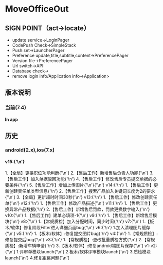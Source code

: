 # MoveOfficeOut

## SIGN POINT（act->locate）

+ update service->LoginPager
+ CodePush Check->SimpleStack
+ Push set->LauncherPager
+ Preference update,title,subtitle,content->PreferencePager
+ Version file->PreferencePager
+ Url switch->API
+ Database check->
+ remove login info/Application info->Application>



## 版本说明
### 当前(7.4)
#### In app
## 历史
### android(2.x),ios(7.x)
#### v15:{'\n'}
1.【全局】更换职位功能判断{'\n'}
2.【售后工作】新增售后负责人功能{'\n'}
3.【售后工作】加入单据驳回功能{'\n'}
4.【售后工作】修改售后专员提交单据的必要条件{'\n'}
5.【售后工作】增加上传图片{'\n'}{'\n'}
v14:{'\n'}
1.【售后工作】更新创建责任单类型信息{'\n'}
2.【售后工作】搜索产品加入关键词长度为2的要求{'\n'}
3.【全局】更新超时时间30秒{'\n'}
v13:{'\n'}
1.【售后工作】修改创建责任单{'\n'}
v12:{'\n'}
1.【售后工作】修改产品描述{'\n'}
v11:{'\n'}
1.【售后工作】更换异常产品数据{'\n'}
2.【售后工作】新增售后罚款，罚款更换数字输入{'\n'}
v10:{'\n'}
1.【售后工作】建单必填项-1{'\n'}
v9:{'\n'}
1.【售后工作】新增售后模块{'\n'}
v8:{'\n'}
1.【常规质检】加入分配时间，同步时间{'\n'}
v7:{'\n'}
1.【板木/软体】修复阶段Filter进入详细页面bug{'\n'}
v6:{'\n'}
1.加入清理图片缓存{'\n'}
v5:{'\n'}
1.【板木/软体】:修复提交图片bug{'\n'}
v4:{'\n'}
1.【常规质检】:修复提交后bug{'\n'}
v3:{'\n'}
1.【常规质检】:更改批量质检方式{'\n'}
2.【常规质检】:新增车辆申请{'\n'}
3.【板木/软体】:修复android端图片保存{'\n'}
v1-v2:{'\n'}
1.评审单模块launch{'\n'}
2.板木/软体评审模块launch{'\n'}
3.质检模块launch{'\n'}
4.修复距离问题{'\n'}
